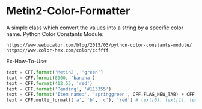 
# Metin2-Color-Formatter
A simple class which convert the values into a string by a specific color name.
Python Color Constants Module:
	
	https://www.webucator.com/blog/2015/03/python-color-constants-module/
	https://www.color-hex.com/color/ccffff

Ex-How-To-Use:

```py
text = CFF.format('Metin2', 'green')
text = CFF.format(8000, 'banana')
text = CFF.format(412.55, 'red')
text = CFF.format('Pending', '#113355')
text = CFF.format('Item name:', 'springgreen', CFF.FLAG_NEW_TAB) + CFF.format(item.GetItemName(), 'chocolate')
text = CFF.multi_format(('a', 'b', 'c'), 'red') # text[0], text[1], text[2]
```

